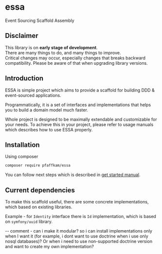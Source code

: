 # essa
Event Sourcing Scaffold Assembly

## Disclaimer
This library is on **early stage of development**. \
There are many things to do, and many things to improve. \
Critical changes may occur, especially changes that breaks backward compatibility.
Please be aware of that when upgrading library versions.

## Introduction
ESSA is simple project which aims to provide a scaffold for building
DDD & event-sourced applications.

Programmatically, it is a set of interfaces and implementations that
helps you to build a domain model much faster. 

Whole project is designed to be maximally extendable and customizable for
your needs. To achieve this in your project, please refer to usage manuals 
which describes how to use ESSA properly.

## Installation

Using composer
```bash
composer require pfaffkam/essa
```

You can follow next steps which is described in [get started manual](./doc/10-start.md).

## Current dependencies
To make this scaffold useful, there are some concrete implementations,
which based on existing libraries.

Example - for `Identity` interface there is `Id` implementation,
which is based on `symfony/uuid` library.

-- comment - can i make it modular? so i can install implementations only when I want it (for example, i dont want to use doctrine when i use only nosql databases)? Or when i need to use non-supported doctrine version and want to create my own implementation?

